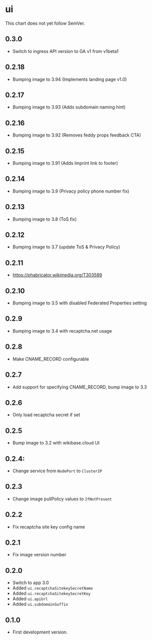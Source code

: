 # ui

This chart does not yet follow SemVer.

## 0.3.0
- Switch to ingress API version to GA v1 from v1beta1

## 0.2.18
- Bumping image to 3.94 (Implements landing page v1.0)

## 0.2.17
- Bumping image to 3.93 (Adds subdomain naming hint)

## 0.2.16
- Bumping image to 3.92 (Removes feddy props feedback CTA)

## 0.2.15
- Bumping image to 3.91 (Adds Imprint link to footer)

## 0.2.14
- Bumping image to 3.9 (Privacy policy phone number fix)

## 0.2.13
- Bumping image to 3.8 (ToS fix)

## 0.2.12

- Bumping image to 3.7 (update ToS & Privacy Policy)

## 0.2.11

- https://phabricator.wikimedia.org/T303589

## 0.2.10

- Bumping image to 3.5 with disabled Federated Properties setting

## 0.2.9

- Bumping image to 3.4 with recaptcha.net usage

## 0.2.8

- Make CNAME_RECORD configurable

## 0.2.7

- Add support for specifying CNAME_RECORD, bump image to 3.3

## 0.2.6

- Only load recaptcha secret if set

## 0.2.5

- Bump image to 3.2 with wikibase.cloud UI

## 0.2.4:

- Change service from `NodePort` to `ClusterIP`
## 0.2.3

 - Change image pullPolicy values to `IfNotPresent`

## 0.2.2

- Fix recaptcha site key config name

## 0.2.1

- Fix image version number

## 0.2.0

- Switch to app 3.0
- Added `ui.recaptchaSitekeySecretName`
- Added `ui.recaptchaSitekeySecretKey`
- Added `ui.apiUrl`
- Added `ui.subdomainSuffix`

## 0.1.0

- First development version.
